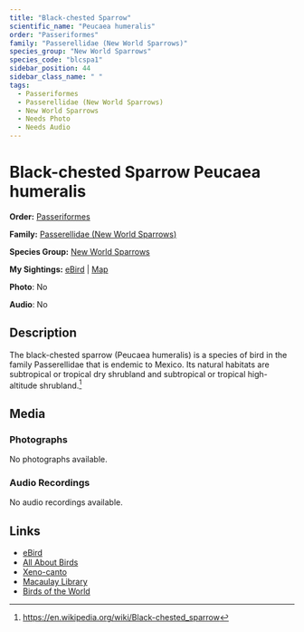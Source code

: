 ```yaml
---
title: "Black-chested Sparrow"
scientific_name: "Peucaea humeralis"
order: "Passeriformes"
family: "Passerellidae (New World Sparrows)"
species_group: "New World Sparrows"
species_code: "blcspa1"
sidebar_position: 44
sidebar_class_name: " "
tags: 
  - Passeriformes
  - Passerellidae (New World Sparrows)
  - New World Sparrows
  - Needs Photo
  - Needs Audio
---
```


# Black-chested Sparrow <span className='sci_name'>Peucaea humeralis</span>

**Order:** [Passeriformes](/tags/passeriformes)

**Family:** [Passerellidae (New World Sparrows)](/tags/passerellidae-new-world-sparrows)

**Species Group:** [New World Sparrows](/tags/new-world-sparrows)

**My Sightings:** [eBird](https://ebird.org/lifelist?r=world&time=life&spp=blcspa1) | [Map](/map?species_code=blcspa1)

**Photo**: No 

**Audio**: No

## Description
The black-chested sparrow (Peucaea humeralis) is a species of bird in the family Passerellidae that is endemic to Mexico. Its natural habitats are subtropical or tropical dry shrubland and subtropical or tropical high-altitude shrubland.[^1]

[^1]: https://en.wikipedia.org/wiki/Black-chested_sparrow

## Media
### Photographs
No photographs available.

### Audio Recordings
No audio recordings available.

## Links
* [eBird](https://ebird.org/species/blcspa1) 
* [All About Birds](https://www.allaboutbirds.org/guide/blcspa1) 
* [Xeno-canto](https://www.xeno-canto.org/species/peucaea-humeralis) 
* [Macaulay Library](https://search.macaulaylibrary.org/catalog?taxonCode=blcspa1&sort=rating_rank_desc)
* [Birds of the World](https://birdsoftheworld.org/bow/species/blcspa1)
